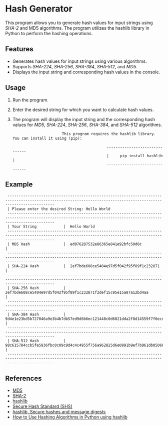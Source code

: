 # Hash Generator

   This program allows you to generate hash values for input strings using *SHA-2* and MD5 algorithms. 
   The program utilizes the hashlib library in Python to perform the hashing operations. 

## Features

   * Generates hash values for input strings using various algorithms.
   * Supports *SHA-224*, *SHA-256*, *SHA-384*, *SHA-512*, and *MD5*.
   * Displays the input string and corresponding hash values in the console.

## Usage

   1. Run the program.
   2. Enter the desired string for which you want to calculate hash values.
   3. The program will display the input string and the corresponding hash values for *MD5*, *SHA-224*, *SHA-256*, *SHA-384*, and *SHA-512* algorithms.

                                This program requires the hashlib library. You can install it using (pip):

                                                    -------------------------------
                                                    |     pip install hashlib     |
                                                    -------------------------------

## Example
   
     -----------------------------------------------------------------------------------------------------------------------------------------------------------------
     | Please enter the desired String: Hello World
     -----------------------------------------------------------------------------------------------------------------------------------------------------------------
     | Your String            |  Hello World
     -----------------------------------------------------------------------------------------------------------------------------------------------------------------
     | MD5 Hash               |  ed076287532e86365e841e92bfc50d8c                                                                                                    |
     -----------------------------------------------------------------------------------------------------------------------------------------------------------------
     | SHA-224 Hash           |  2ef7bde608ce5404e97d5f042f95f89f1c232871                                                                                            |
     -----------------------------------------------------------------------------------------------------------------------------------------------------------------
     | SHA-256 Hash           |  2ef7bde608ce5404e97d5f042f95f89f1c232871f2def15c95e15a87a12bd4aa                                                                    |
     -----------------------------------------------------------------------------------------------------------------------------------------------------------------
     | SHA-384 Hash           |  9d4e1e23bd5b727046a9e3b4b7db57ed9d6b6ec121448c0d6821dda2f8d14559f7f6ecd43fd81b8d9441be9bc9a3a467                                    |
     -----------------------------------------------------------------------------------------------------------------------------------------------------------------
     | SHA-512 Hash           |  98c615784ccb5fe5936fbc0c09c9d4c4c4955f756a962825d6e0891b9ef7b961db050602849055e2d9cd335915d54cb193bfe9a0893bf7a625fca8e97f9c16b9    |
     -----------------------------------------------------------------------------------------------------------------------------------------------------------------

## References

   * [MD5](https://en.wikipedia.org/wiki/MD5)
   * [SHA-2](https://en.wikipedia.org/wiki/SHA-2)
   * [hashlib](https://pypi.org/project/hashlib/)
   * [Secure Hash Standard (SHS)](https://nvlpubs.nist.gov/nistpubs/FIPS/NIST.FIPS.180-4.pdf)
   * [hashlib, Secure hashes and message digests](https://docs.python.org/3/library/hashlib.html#:~:text=To%20calculate%20hash%20of%20some,for%20hex%2Dencoded%20string)
   * [How to Use Hashing Algorithms in Python using hashlib](https://thepythoncode.com/article/hashing-functions-in-python-using-hashlib)